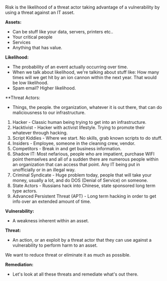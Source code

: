 
Risk is the likelihood of a threat actor taking advantage of a vulnerability by using a threat against an IT asset.

**Assets:**
* Can be stuff like your data, servers, printers etc..
* Your critical people
* Services
* Anything that has value.

**Likelihood:**
* The probability of an event actually occurring over time.
* When we talk about likelihood, we're talking about stuff like: How many times will we get hit by an ion cannon within the next year. That would be low likelihood.
* Spam email? Higher likelihood.

**Threat Actors: 
* Things, the people. the organization, whatever it is out there, that can do maliciousness to our infrastructure.

1. Hacker - Classic human being trying to get into an infrastructure.
2. Hacktivist - Hacker with activist lifestyle. Trying to promote their whatever through hacking.
3. Script Kiddies - Where we start. No skills, grab known scripts to do stuff.
4. Insiders - Employee, someone in the cleaning crew, vendor.
5. Competitors - Break in and get business information.
6. Shadow IT: Most nefarious, people who are impatient, purchase WIFI point themselves and all of a sudden there are numerous people within an organization that can access that point. Any IT being put in unofficially or in an illegal way.
7. Criminal Syndicate - Huge problem today, people that will take your money, usually a lot, and do DOS (Denial of Service) on someone.
8. State Actors -  Russians hack into Chinese, state sponsored long term type actors.
9. Advanced Persistent Threat (APT) - Long term hacking in order to get info over an extended amount of time.

**Vulnerability:**
* A weakness inherent within an asset.

**Threat:**
* An action, or an exploit by a threat actor that they can use against a vulnerability to perform harm to an asset.

We want to reduce threat or eliminate it as much as possible.

**Remediation:**
* Let's look at all these threats and remediate what's out there.

